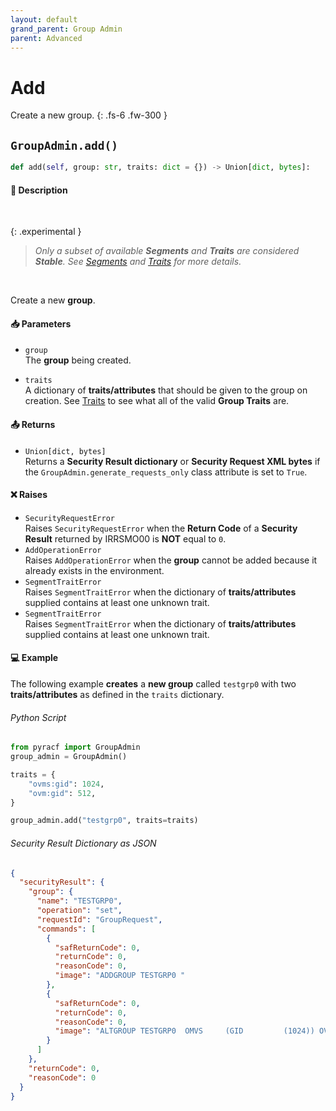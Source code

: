 ```yaml
---
layout: default
grand_parent: Group Admin
parent: Advanced
---
```


# Add

Create a new group.
{: .fs-6 .fw-300 }

## `GroupAdmin.add()`

```python
def add(self, group: str, traits: dict = {}) -> Union[dict, bytes]:
```

#### 📄 Description

&nbsp;

{: .experimental }
> _Only a subset of available **Segments** and **Traits** are considered **Stable**. See [Segments](../segments_traits_operators#segments) and [Traits](../segments_traits_operators#traits) for more details._

&nbsp;

Create a new **group**.

#### 📥 Parameters
* `group`<br>
  The **group** being created.

* `traits`<br>
  A dictionary of **traits/attributes** that should be given to the group on creation. See [Traits](../segments_traits_operators#traits) to see what all of the valid **Group Traits** are.

#### 📤 Returns
* `Union[dict, bytes]`<br>
  Returns a **Security Result dictionary** or **Security Request XML bytes** if the `GroupAdmin.generate_requests_only` class attribute is set to `True`.

#### ❌ Raises
* `SecurityRequestError`<br>
  Raises `SecurityRequestError` when the **Return Code** of a **Security Result** returned by IRRSMO00 is **NOT** equal to `0`.
* `AddOperationError`<br>
  Raises `AddOperationError` when the **group** cannot be added because it already exists in the environment.
* `SegmentTraitError`<br>
  Raises `SegmentTraitError` when the dictionary of **traits/attributes** supplied contains at least one unknown trait.
* `SegmentTraitError`<br>
  Raises `SegmentTraitError` when the dictionary of **traits/attributes** supplied contains at least one unknown trait.

#### 💻 Example

The following example **creates** a **new group** called `testgrp0` with two **traits/attributes** as defined in the `traits` dictionary.

###### Python Script
```python
from pyracf import GroupAdmin
group_admin = GroupAdmin()

traits = {
    "ovms:gid": 1024,
    "ovm:gid": 512,
}

group_admin.add("testgrp0", traits=traits)
```

###### Security Result Dictionary as JSON
```json
{
  "securityResult": {
    "group": {
      "name": "TESTGRP0",
      "operation": "set",
      "requestId": "GroupRequest",
      "commands": [
        {
          "safReturnCode": 0,
          "returnCode": 0,
          "reasonCode": 0,
          "image": "ADDGROUP TESTGRP0 "
        },
        {
          "safReturnCode": 0,
          "returnCode": 0,
          "reasonCode": 0,
          "image": "ALTGROUP TESTGRP0  OMVS     (GID         (1024)) OVM      (GID         (512))"
        }
      ]
    },
    "returnCode": 0,
    "reasonCode": 0
  }
}
```
